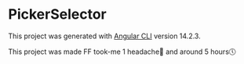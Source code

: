 # PickerSelector

This project was generated with [Angular CLI](https://github.com/angular/angular-cli) version 14.2.3.

This project was made FF took-me 1 headache🤕 and around 5 hours🕔